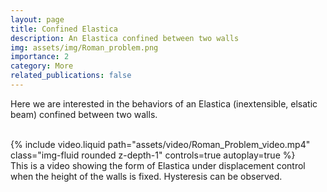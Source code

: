 ```yaml
---
layout: page
title: Confined Elastica
description: An Elastica confined between two walls
img: assets/img/Roman_problem.png
importance: 2
category: More
related_publications: false
---
```

Here we are interested in the behaviors of an Elastica (inextensible, elsatic beam) confined between two walls. 


</br>
<div class="row">
    <div class="col-md-8 offset-md-2">
        {% include video.liquid path="assets/video/Roman_Problem_video.mp4" class="img-fluid rounded z-depth-1" controls=true autoplay=true %}
    </div>
</div>
<div class="caption">
    This is a video showing the form of Elastica under displacement control when the height of the walls is fixed. Hysteresis can be observed.
</div>




